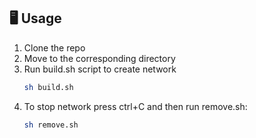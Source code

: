 ## 🖥 Usage

1. Clone the repo
2. Move to the corresponding directory
3. Run build.sh script to create network
    ```bash
    sh build.sh
    ```
4. To stop network press ctrl+C and then run remove.sh:
    ```bash
    sh remove.sh
    ```